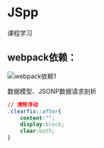 # JSpp
课程学习

## webpack依赖：

![webpack依赖1](F:\Rain\JSpp\img\webpack依赖1.png)

数据模型、JSONP数据请求剖析

```css
// 清除浮动
.clearfix::after{
    content:"";
    display:block;
    clear:both;
}
```

